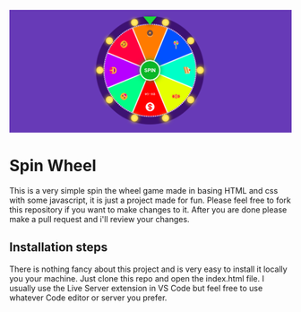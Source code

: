 ![spin-wheel - repo cover image](https://github.com/boscan-alexandru/spin-wheel/blob/main/wheel_component.png?raw=true)

# Spin Wheel

This is a very simple spin the wheel game made in basing HTML and css with some javascript, it is just a project made for fun. Please feel free to fork this repository if you want to make changes to it. After you are done please make a pull request and i'll review your changes.

## Installation steps

There is nothing fancy about this project and is very easy to install it locally you your machine.
Just clone this repo and open the index.html file. I usually use the Live Server extension in VS Code but feel free to use whatever Code editor or server you prefer.
